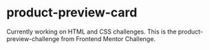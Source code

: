 # product-preview-card
Currently working on HTML and CSS challenges. This is the product-preview-challenge from Frontend Mentor Challenge.
